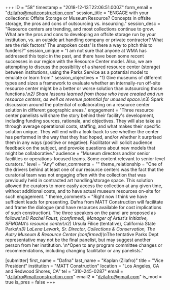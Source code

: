 +++
ID = "58"
timestamp = "2018-12-13T22:06:51.000Z"
form_email = "dzilafro@mattconstruction.com"
session_title = "ENGAGE with your collections:  Offsite Storage or Museum Resource?  Concepts in offsite storage, the pros and cons of outsourcing vs. insourcing."
session_desc = "Resource centers are trending, and most collections continue to grow.  What are the pros and cons to developing an offsite storage run by your institution, vs. an outside art handling company or private contractor?  What are the risk factors' The unspoken costs'  Is there a way to pitch this to funders?"
session_unique = "I am not sure that anyone at WMA has addressed this topic in the past, and there have been some recent successes in our region with the Resource Center model.  Also, we are attempting to discuss the possibility of a shared resource center (storage) between institutions, using the Parks Service as a potential model to emulate or learn from."
session_objectives = "1) Give museums of different types and sizes a framework to evaluate whether an internally-run off-site resource center might be a better or worse solution than outsourcing those functions.\n*2) Share lessons learned from those who have created and run resource centers, as well as revenue potential for unused space.\n*3) Spark discussion around the potential of collaborating on a resource center solution in different geographic areas."
engagement = "Three resource center panelists will share the story behind their facility's development, including funding sources, rationale, and objectives.  They will also take us through average operational costs, staffing, and what makes their specific solution unique.  They will end with a look-back to see whether the center has performed in the way that they had hoped, and/or whether it surprised them in any ways (positive or negative).  Facilitator will solicit audience feedback on the subject, and provoke questions about new models that might be collaborative."
audience = "Museum directors and/or senior facilities or operations-focused teams.  Some content relevant to senior level curators."
level = "Any"
other_comments = ""
theme_relationship = "One of the drivers behind at least one of our resource centers was the fact that the curatorial team was not engaging often with the collection that was previously held in contracted art handling/storage space.  This solution allowed the curators to more easily access the collection at any given time, without additional costs, and to have actual museum resources on-site for such engagement.  "
theme_comments = "Right now I think we have sufficient leads for presenting.  Dafna from MATT Construction will facilitate and frame the dialogue (and have resources available for cost implications of such construction).  The three speakers on the panel are proposed as follows:\n*1) Rachel Faust, (confirmed), Manager of Artist's Initiative, SFMOMA's resource center\n*2) Ursula Filice (tentative), California State Parks\n*3) LaLena Lewark, Sr. Director, Collections & Conservation, The Autry Museum & Resource Center  (confirmed)\n*The tentative Parks Dept representative may not be the final panelist, but may suggest another person from her institution. \n*Open to any program committee changes or recommendations, including changing facilitator or any panelists."

[submitter]
first_name = "Dafna"
last_name = "Kaplan (Zilafro)"
title = "Vice President"
institution = "MATT Construction"
location = "Los Angeles, CA and Redwood Shores, CA"
tel = "310-245-0287"
email = "dzilafro@mattconstruction.com"
email2 = "dzilafro@gmail.com"
is_mod = true
is_pres = false
+++
